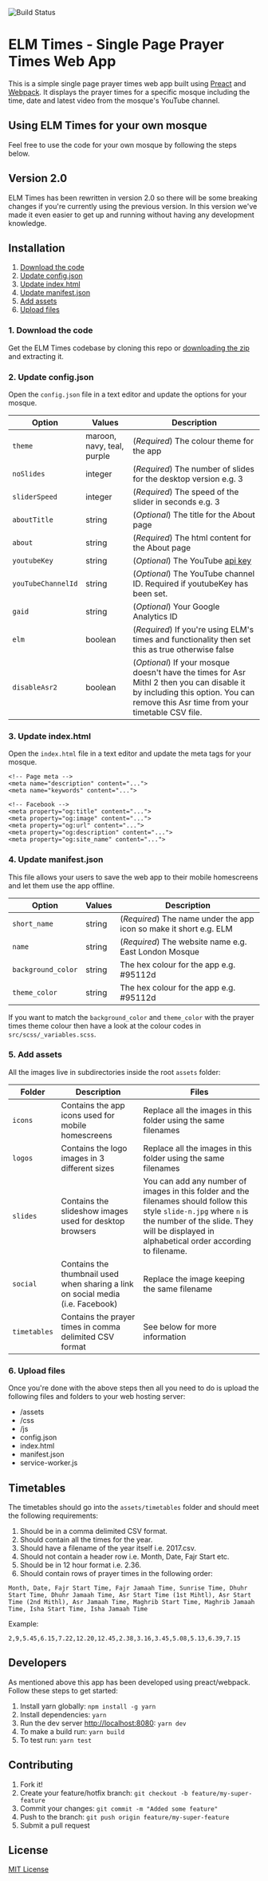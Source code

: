 ![Build Status](https://api.travis-ci.org/umarsheikh13/elmtimes.svg?branch=master)

# ELM Times - Single Page Prayer Times Web App

This is a simple single page prayer times web app built using [Preact](https://github.com/developit/preact) and [Webpack](https://github.com/webpack). It displays the prayer times for a specific mosque including the time, date and latest video from the mosque's YouTube channel.

## Using ELM Times for your own mosque

Feel free to use the code for your own mosque by following the steps below.

## Version 2.0

ELM Times has been rewritten in version 2.0 so there will be some breaking changes if you're currently using the previous version. In this version we've made it even easier to get up and running without having any development knowledge.

## Installation

1. [Download the code](#1-download-the-code)
2. [Update config.json](#2-update-config-json)
3. [Update index.html](#3-update-index-html)
4. [Update manifest.json](#4-update-manifest-json)
5. [Add assets](#5-add-assets)
6. [Upload files](#6-upload-files)

### 1. Download the code

Get the ELM Times codebase by cloning this repo or [downloading the zip](https://github.com/umarsheikh13/elmtimes/archive/master.zip) and extracting it.

### 2. Update config.json

Open the `config.json` file in a text editor and update the options for your mosque.

Option | Values | Description
--- | --- | ---
`theme` | maroon, navy, teal, purple | (*Required*) The colour theme for the app
`noSlides` | integer | (*Required*) The number of slides for the desktop version e.g. 3
`sliderSpeed` | integer | (*Required*) The speed of the slider in seconds e.g. 3
`aboutTitle` | string | (*Optional*) The title for the About page
`about` | string | (*Required*) The html content for the About page
`youtubeKey` | string | (*Optional*) The YouTube [api key](https://console.cloud.google.com/apis/library/youtube.googleapis.com)
`youTubeChannelId` | string | (*Optional*) The YouTube channel ID. Required if youtubeKey has been set.
`gaid` | string | (*Optional*) Your Google Analytics ID
`elm` | boolean | (*Required*) If you're using ELM's times and functionality then set this as true otherwise false
`disableAsr2` | boolean | (*Optional*) If your mosque doesn't have the times for Asr Mithl 2 then you can disable it by including this option. You can remove this Asr time from your timetable CSV file.

### 3. Update index.html

Open the `index.html` file in a text editor and update the meta tags for your mosque.

```
<!-- Page meta -->
<meta name="description" content="...">
<meta name="keywords" content="...">

<!-- Facebook -->
<meta property="og:title" content="...">
<meta property="og:image" content="...">
<meta property="og:url" content="...">
<meta property="og:description" content="...">
<meta property="og:site_name" content="...">
```

### 4. Update manifest.json

This file allows your users to save the web app to their mobile homescreens and let them use the app offline.

Option | Values | Description
--- | --- | ---
`short_name` | string | (*Required*) The name under the app icon so make it short e.g. ELM
`name` | string | (*Required*) The website name e.g. East London Mosque
`background_color` | string | The hex colour for the app e.g. #95112d
`theme_color` | string | The hex colour for the app e.g. #95112d

If you want to match the `background_color` and `theme_color` with the prayer times theme colour then have a look at the colour codes in `src/scss/_variables.scss`.

### 5. Add assets

All the images live in subdirectories inside the root `assets` folder:

Folder | Description | Files
--- | --- | ---
`icons` | Contains the app icons used for mobile homescreens | Replace all the images in this folder using the same filenames
`logos` | Contains the logo images in 3 different sizes | Replace all the images in this folder using the same filenames
`slides` | Contains the slideshow images used for desktop browsers | You can add any number of images in this folder and the filenames should follow this style `slide-n.jpg` where `n` is the number of the slide. They will be displayed in alphabetical order according to filename.
`social` | Contains the thumbnail used when sharing a link on social media (i.e. Facebook) | Replace the image keeping the same filename
`timetables` | Contains the prayer times in comma delimited CSV format | See below for more information

### 6. Upload files

Once you're done with the above steps then all you need to do is upload the following files and folders to your web hosting server:

- /assets
- /css
- /js
- config.json
- index.html
- manifest.json
- service-worker.js

## Timetables

The timetables should go into the `assets/timetables` folder and should meet the following requirements:

1. Should be in a comma delimited CSV format.
2. Should contain all the times for the year.
3. Should have a filename of the year itself i.e. 2017.csv.
4. Should not contain a header row i.e. Month, Date, Fajr Start etc.
5. Should be in 12 hour format i.e. 2.36.
6. Should contain rows of prayer times in the following order:

`Month, Date, Fajr Start Time, Fajr Jamaah Time, Sunrise Time, Dhuhr Start Time, Dhuhr Jamaah Time, Asr Start Time (1st Mihtl), Asr Start Time (2nd Mithl), Asr Jamaah Time, Maghrib Start Time, Maghrib Jamaah Time, Isha Start Time, Isha Jamaah Time`

Example:

`2,9,5.45,6.15,7.22,12.20,12.45,2.38,3.16,3.45,5.08,5.13,6.39,7.15`

## Developers

As mentioned above this app has been developed using preact/webpack. Follow these steps to get started:

1. Install yarn globally: `npm install -g yarn`
2. Install dependencies: `yarn`
3. Run the dev server [http://localhost:8080](http://localhost:8080): `yarn dev`
4. To make a build run: `yarn build`
5. To test run: `yarn test`

## Contributing

1. Fork it!
2. Create your feature/hotfix branch: `git checkout -b feature/my-super-feature`
3. Commit your changes: `git commit -m "Added some feature"`
4. Push to the branch: `git push origin feature/my-super-feature`
5. Submit a pull request

## License

[MIT License](http://opensource.org/licenses/MIT)
